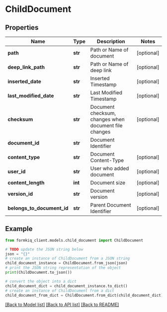 # ChildDocument


## Properties

Name | Type | Description | Notes
------------ | ------------- | ------------- | -------------
**path** | **str** | Path or Name of document | [optional] 
**deep_link_path** | **str** | Path or Name of deep link | [optional] 
**inserted_date** | **str** | Inserted Timestamp | [optional] 
**last_modified_date** | **str** | Last Modified Timestamp | [optional] 
**checksum** | **str** | Document checksum, changes when document file changes | [optional] 
**document_id** | **str** | Document Identifier | 
**content_type** | **str** | Document Content-Type | [optional] 
**user_id** | **str** | User who added document | [optional] 
**content_length** | **int** | Document size | [optional] 
**version_id** | **str** | Document version | [optional] 
**belongs_to_document_id** | **str** | Parent Document Identifier | [optional] 

## Example

```python
from formkiq_client.models.child_document import ChildDocument

# TODO update the JSON string below
json = "{}"
# create an instance of ChildDocument from a JSON string
child_document_instance = ChildDocument.from_json(json)
# print the JSON string representation of the object
print(ChildDocument.to_json())

# convert the object into a dict
child_document_dict = child_document_instance.to_dict()
# create an instance of ChildDocument from a dict
child_document_from_dict = ChildDocument.from_dict(child_document_dict)
```
[[Back to Model list]](../README.md#documentation-for-models) [[Back to API list]](../README.md#documentation-for-api-endpoints) [[Back to README]](../README.md)


